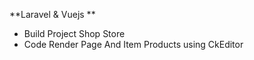 **Laravel & Vuejs **
- Build Project Shop Store 
- Code Render Page And Item Products using CkEditor
